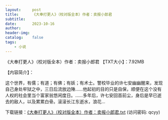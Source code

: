 ```yaml
---
layout:     post
title:      《大奉打更人》（校对版全本）作者：卖报小郎君
subtitle:  
date:       2023-10-16
author:     
header-img:
catalog:    false
tags:
    - 小说
---
```

《大奉打更人》（校对版全本）作者：卖报小郎君
【TXT大小】：7.92MB

【内容简介】：

这个世界，有儒；有道；有佛；有妖；有术士。警校毕业的许七安幽幽醒来，发现自己身处牢狱之中，三日后流放边陲……他起初的目的只是自保，顺便在这个没有人权的社会里当个富家翁悠闲度日。……多年后，许七安回首前尘，身后是早已逝去的敌人，以及累累白骨。滚滚长江东逝水，浪花...

下载链接：<a href="https://url89.ctfile.com/f/49227189-959972526-7bc807?p=qcyy" target="_blank">《大奉打更人》（校对版全本）作者：卖报小郎君.txt</a> (访问密码: qcyy)<br/>
